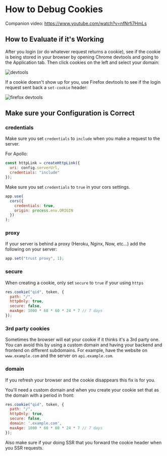 # How to Debug Cookies

Companion video: https://www.youtube.com/watch?v=nfNrfi7HmLs

## How to Evaluate if it's Working

After you login (or do whatever request returns a cookie), see if the cookie is being stored in your browser by opening Chrome devtools and going to the Application tab. Then click cookies on the left and select your domain:

![devtools](https://github.com/benawad/how-to-debug-cookies/raw/master/Screen%20Shot%202019-06-19%20at%206.44.47%20PM.png)

If a cookie doesn't show up for you, use Firefox devtools to see if the login request sent back a `set-cookie` header:

![firefox devtools](https://github.com/benawad/how-to-debug-cookies/raw/master/Screen%20Shot%202019-06-19%20at%207.56.43%20PM.png)

## Make sure your Configuration is Correct

### credentials

Make sure you set `credentials` to `include` when you make a request to the server.

For Apollo:

```js
const httpLink = createHttpLink({
  uri: config.serverUrl,
  credentials: "include"
});
```


Make sure you set `credentials` to `true` in your cors settings.

```js
app.use(
  cors({
    credentials: true,
    origin: process.env.ORIGIN
  })
);
```

### proxy

If your server is behind a proxy (Heroku, Nginx, Now, etc...) add the following on your server:

```js
app.set("trust proxy", 1);
```

### secure

When creating a cookie, only set `secure` to `true` if your using `https`

```js
res.cookie("qid", token, {
  path: "/",
  httpOnly: true,
  secure: false,
  maxAge: 1000 * 60 * 60 * 24 * 7 // 7 days
});
```

### 3rd party cookies

Sometimes the browser will eat your cookie if it thinks it's a 3rd party one. You can avoid this by using a custom domain and having your backend and frontend on different subdomains. For example, have the website on `www.example.com` and the server on `api.example.com`.

### domain

If you refresh your browser and the cookie disappears this fix is for you.

You'll need a custom domain and when you create your cookie set that as the domain with a period in front:

```js
res.cookie("qid", token, {
  path: "/",
  httpOnly: true,
  secure: false,
  domain: '.example.com',
  maxAge: 1000 * 60 * 60 * 24 * 7 // 7 days
});
```

Also make sure if your doing SSR that you forward the cookie header when you SSR requests.

